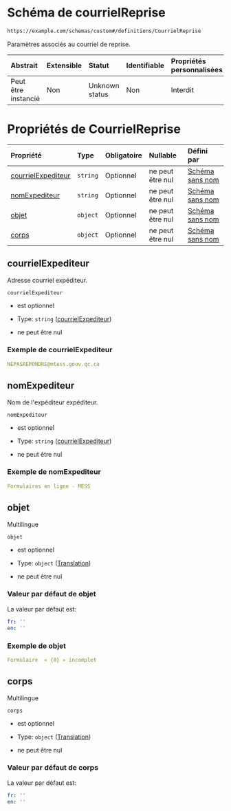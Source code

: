 # Schéma de courrielReprise

```txt
https://example.com/schemas/custom#/definitions/CourrielReprise
```

Paramètres associés au courriel de reprise.

| Abstrait            | Extensible | Statut         | Identifiable | Propriétés personnalisées | Propriétés Additionnelles | Limites d'accès | Défini dans                                                                        |
| :------------------ | :--------- | :------------- | :----------- | :------------------------ | :------------------------ | :-------------- | :--------------------------------------------------------------------------------- |
| Peut être instancié | Non        | Unknown status | Non          | Interdit                  | Interdit                  | aucun           | [FRW.form.schema.json\*](../out/FRW.form.schema.json "ouvrir le schéma d'origine") |

# Propriétés de CourrielReprise

| Propriété                                 | Type     | Obligatoire | Nullable         | Défini par                                                                                                                                                                          |
| :---------------------------------------- | :------- | :---------- | :--------------- | :---------------------------------------------------------------------------------------------------------------------------------------------------------------------------------- |
| [courrielExpediteur](#courrielexpediteur) | `string` | Optionnel   | ne peut être nul | [Schéma sans nom](frw-definitions-courrielreprise-properties-courrielexpediteur.md "https://example.com/schemas/custom#/definitions/CourrielReprise/properties/courrielExpediteur") |
| [nomExpediteur](#nomexpediteur)           | `string` | Optionnel   | ne peut être nul | [Schéma sans nom](frw-definitions-courrielreprise-properties-courrielexpediteur-1.md "https://example.com/schemas/custom#/definitions/CourrielReprise/properties/nomExpediteur")    |
| [objet](#objet)                           | `object` | Optionnel   | ne peut être nul | [Schéma sans nom](frw-definitions-translation.md "https://example.com/schemas/custom#/definitions/CourrielReprise/properties/objet")                                                |
| [corps](#corps)                           | `object` | Optionnel   | ne peut être nul | [Schéma sans nom](frw-definitions-translation.md "https://example.com/schemas/custom#/definitions/CourrielReprise/properties/corps")                                                |

## courrielExpediteur

Adresse courriel expéditeur.

`courrielExpediteur`

*   est optionnel

*   Type: `string` ([courrielExpediteur](frw-definitions-courrielreprise-properties-courrielexpediteur.md))

*   ne peut être nul

### Exemple de courrielExpediteur

```yaml
NEPASREPONDRE@mtess.gouv.qc.ca

```

## nomExpediteur

Nom de l'expéditeur expéditeur.

`nomExpediteur`

*   est optionnel

*   Type: `string` ([courrielExpediteur](frw-definitions-courrielreprise-properties-courrielexpediteur-1.md))

*   ne peut être nul

### Exemple de nomExpediteur

```yaml
Formulaires en ligne - MESS

```

## objet

Multilingue

`objet`

*   est optionnel

*   Type: `object` ([Translation](frw-definitions-translation.md))

*   ne peut être nul

### Valeur par défaut de objet

La valeur par défaut est:

```yaml
fr: ''
en: ''

```

### Exemple de objet

```yaml
Formulaire  « {0} » incomplet

```

## corps

Multilingue

`corps`

*   est optionnel

*   Type: `object` ([Translation](frw-definitions-translation.md))

*   ne peut être nul

### Valeur par défaut de corps

La valeur par défaut est:

```yaml
fr: ''
en: ''

```
